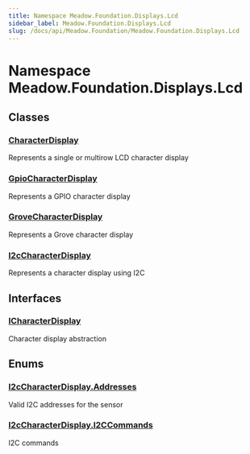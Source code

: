 ```yaml
---
title: Namespace Meadow.Foundation.Displays.Lcd
sidebar_label: Meadow.Foundation.Displays.Lcd
slug: /docs/api/Meadow.Foundation/Meadow.Foundation.Displays.Lcd
---
```

# Namespace Meadow.Foundation.Displays.Lcd
## Classes
### [CharacterDisplay](../Meadow.Foundation.Displays.Lcd/CharacterDisplay)
Represents a single or multirow LCD character display
### [GpioCharacterDisplay](../Meadow.Foundation.Displays.Lcd/GpioCharacterDisplay)
Represents a GPIO character display
### [GroveCharacterDisplay](../Meadow.Foundation.Displays.Lcd/GroveCharacterDisplay)
Represents a Grove character display
### [I2cCharacterDisplay](../Meadow.Foundation.Displays.Lcd/I2cCharacterDisplay)
Represents a character display using I2C
## Interfaces
### [ICharacterDisplay](../Meadow.Foundation.Displays.Lcd/ICharacterDisplay)
Character display abstraction
## Enums
### [I2cCharacterDisplay.Addresses](../Meadow.Foundation.Displays.Lcd/I2cCharacterDisplay.Addresses)
Valid I2C addresses for the sensor
### [I2cCharacterDisplay.I2CCommands](../Meadow.Foundation.Displays.Lcd/I2cCharacterDisplay.I2CCommands)
I2C commands
